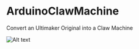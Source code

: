 # ArduinoClawMachine
Convert an Ultimaker Original into a Claw Machine

<img
  src="ArduinoClawMachine/PXL_20221130_133623931.jpg"
  alt="Alt text"
  title="Optional title"
  style="display: inline-block; margin: 0 auto; max-width: 300px">
